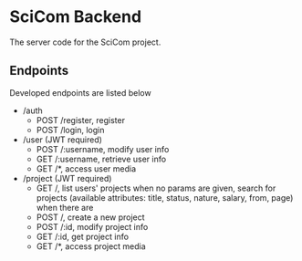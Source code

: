 # SciCom Backend
The server code for the SciCom project.

## Endpoints
Developed endpoints are listed below
- /auth
  - POST /register, register
  - POST /login, login
- /user (JWT required)
  - POST /:username, modify user info
  - GET /:username, retrieve user info
  - GET /\*, access user media
- /project (JWT required)
  - GET /, list users' projects when no params are given, search for projects (available attributes: title, status, nature, salary,  from,  page) when there are
  - POST /, create a new project
  - POST /:id, modify project info
  - GET  /:id, get project info
  - GET /\*, access project media
